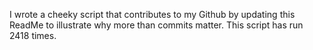 I wrote a cheeky script that contributes to my Github by updating this ReadMe to illustrate why more than commits matter. This script has run 2418 times.